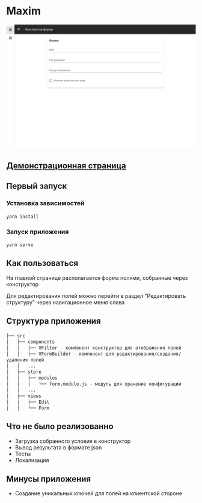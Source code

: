 # Maxim

![Preview](preview.png)



## <a href="http://maxim-homework.surge.sh" target="_blank">Демонстрационная страница</a>

## Первый запуск

### Установка зависимостей
```
yarn install
```

### Запуск приложения
```
yarn serve
```

## Как пользоваться

На главной странице располагается форма полями, собранные через конструктор

Для редактирования полей можно перейти в раздел "Редактировать структуру" через навигационное меню слева

## Структура приложения

```
├── src
│   ├── components
│   │   ├── VFilter - компонент конструктор для отображения полей
│   │   ├── VFormBuilder - компонент для редактирования/создания/удаления полей
│   │   ...
│   ├── store
│   │   ├── modules 
│   │   │   └── form.module.js - модуль для хранение конфигурации
│   │   ...
│   ├── views
│   │   ├── Edit
│   │   └── Form
```

## Что не было реализованно

* Загрузка собранного условия в конструктор
* Вывод результата в формате json
* Тесты
* Локализация

## Минусы приложения
* Создание уникальных ключей для полей на клиентской стороне
